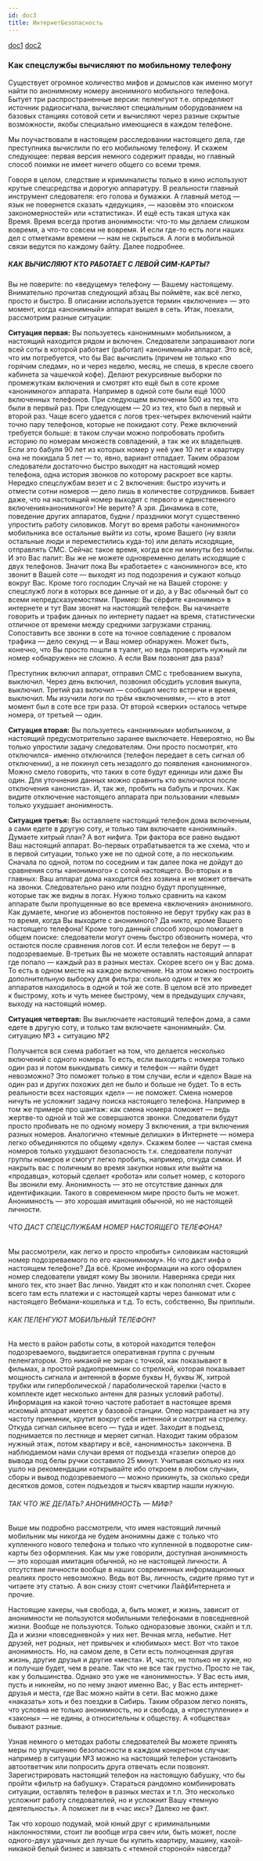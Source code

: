 ```yaml
---
id: doc3
title: ИнтернетБезопасность
---
```


[doc1](doc1.md)
[doc2](doc2.md)

### Как спецслужбы вычисляют по мобильному телефону

Существует огромное количество мифов и домыслов как именно могут найти по анонимному номеру анонимного мобильного телефона. Бытует три распространенные версии: пеленгуют т.е. определяют источник радиосигнала, вычисляют специальным оборудованием на базовых станциях сотовой сети и вычисляют через разные скрытые возможности, якобы специально имеющиеся в каждом телефоне.

Мы поучаствовали в настоящем расследовании настоящего дела, где преступника вычислили по его мобильному телефону. И скажем следующее: первая версия немного содержит правды, но главный способ поимки не имеет ничего общего со всеми тремя.

Говоря в целом, следствие и криминалисты только в кино используют крутые спецсредства и дорогую аппаратуру. В реальности главный инструмент следователя: его голова и бумажки. А главный метод — язык не повернется сказать «дедукция», — назовём это «поиском закономерностей» или «статистика». И ещё есть такая штука как Время. Время всегда против анонимности: что-то мы делаем слишком вовремя, а что-то совсем не вовремя. И если где-то есть логи наших дел с отметками времени — нам не скрыться. А логи в мобильной связи ведутся по каждому байту. Далее подробнее.

##### КАК ВЫЧИСЛЯЮТ КТО РАБОТАЕТ С ЛЕВОЙ СИМ-КАРТЫ?

Вы не поверите: по «ведущему» телефону — Вашему настоящему. Внимательно прочитав следующий абзац Вы поймёте, как всё легко, просто и быстро. В описании используется термин «включение» — это момент, когда «анонимный» аппарат вышел в сеть. Итак, поехали, рассмотрим разные ситуации:

**Ситуация первая:** Вы пользуетесь «анонимным» мобильником, а настоящий находится рядом и включен. Следователи запрашивают логи всей соты в которой работает (работал) «анонимный» аппарат. Это всё, что им потребуется, что бы Вас вычислить (причем не только «по горячим следам», но и через неделю, месяц, не спеша, в кресле своего кабинета за чашечкой кофе). Делают рекурсивные выборки по промежуткам включения и смотрят кто ещё был в соте кроме «анонимного» аппарата. Например в одной соте были ещё 1000 включенных телефонов. При следующем включении 500 из тех, что были в первый раз. При следующем — 20 из тех, кто был в первый и второй раз. Чаще всего удается с логов трех-четырех включений найти точно пару телефонов, которые не покидают соту. Реже включений требуется больше: в таком случаи можно попробовать пробить историю по номерам множеств совпадений, а так же их владельцев. Если это бабуля 90 лет из которых номер у неё уже 10 лет и квартиру она не покидала 5 лет — то, явно, вариант отпадает. Таким образом следователи достаточно быстро выходят на настоящий номер телефона, одна история звонков по которому раскроет все карты. Нередко спецслужбам везет и с 2 включения: быстро изучить и отмести сотни номеров — дело лишь в количестве сотрудников. Бывает даже, что на настоящий номер выходят с первого и единственного включения»анонимного»! Не верите? А зря. Динамика в соте, поведение других аппаратов, будни / праздники могут существенно упростить работу силовиков. Могут во время работы «анонимного» мобильника все остальные выйти из соты, кроме Вашего (ну взяли остальные люди и переместились куда-то) или делать исходящие, отправлять СМС. Сейчас такое время, когда все ни минуты без мобилы. И это Вас палит: Вы же не можете одновременно делать исходящие с двух телефонов. Значит пока Вы «работаете» с «анонимного» все, кто звонит в Вашей соте — выходят из под подозрения и сужают кольцо вокруг Вас. Кроме того господин Случай не на Вашей стороне: у спецслужб логи в которых все данные от и до, а у Вас обычный быт со всеми непредсказуемостями. Пример: Вы сёрфите «анонимно» в интернете и тут Вам звонят на настоящий телефон. Вы начинаете говорить и трафик данных по интернету падает на время, статистически отличное от времени между средними загрузками страниц. Сопоставить все звонки в соте на точное совпадение с провалом трафика — дело секунд — и Ваш номер обнаружен. Может быть, конечно, что Вы просто пошли в туалет, но ведь проверить нужный ли номер «обнаружен» не сложно. А если Вам позвонят два раза?

Преступник включил аппарат, отправил СМС с требованием выкупа, выключил. Через день включил, позвонил обсудить условия выкупа, выключил. Третий раз включил — сообщил место встречи и время, выключил. Мы изучили логи по трём «включениям», — кто в этот момент был в соте все три раза. От второй «сверки» осталось четыре номера, от третьей — один.

**Ситуация вторая:** Вы пользуетесь «анонимным» мобильником, а настоящий предусмотрительно заранее выключаете. Невероятно, но Вы только упростили задачу следователям. Они просто посмотрят, кто отключился- именно отключился (телефон передает в сеть сигнал об отключении), а не покинул сеть незадолго до появления «анонимного». Можно смело говорить, что таких в соте будут единицы или даже Вы один. Для уточнения данных можно сравнить кто включился после отключения «анониста». И, так же, пробить на бабуль и прочих. Как видите отключение настоящего аппарата при пользовании «левым» только ухудшает анонимность.

**Ситуация третья:** Вы оставляете настоящий телефон дома включеным, а сами едете в другую соту, и только там включаете «анонимный». Думаете хитрый план? А вот нифига. Три фактора все равно выдают Ваш настоящий аппарат. Во-первых отрабатывается та же схема, что и в первой ситуации, только уже не по одной соте, а по нескольким. Сначала по одной, потом по соседним и так далее пока не дойдут до сравнения соты «анонимного» с сотой настоящего. Во-вторых и в главных: Ваш аппарат дома находится без хозяина и не может отвечать на звонки. Следовательно рано или поздно будут пропущенные, которые так же видны в логах. Нужно только сравнить на каком аппарате были пропущенные во все времена «включения» анонимного. Как думаете, многие из абонентов постоянно не берут трубку как раз в то время, когда Вы выходите с анонимного? Да никто, кроме Вашего настоящего телефона! Кроме того данный способ хорошо помогает в общем поиске: следователи могут очень быстро обзвонить номера, что остаются после сравнения логов сот. И если телефон не берут — в подозреваемые. В-третьих Вы не можете оставлять настоящий аппарат где попало — каждый раз в разных местах. Скорее всего он у Вас дома. То есть в одном месте на каждое включение. На этом можно построить дополнительную выборку для фильтра: сколько одних и тех же аппаратов находилось в одной и той же соте. В целом всё это приведет к быстрому, хоть и чуть менее быстрому, чем в предыдущих случаях, выходу на настоящий номер.

**Ситуация четвертая:** Вы выключаете настоящий телефон дома, а сами едете в другую соту, и только там включаете «анонимный». См. ситуацию №3 + ситуацию №2

Получается вся схема работает на том, что делается несколько включений с одного номера. То есть, если выходить с номера только один раз и потом выкидывать симку и телефон — найти будет невозможно?
Это поможет только в том случаи, если и «дело» Ваше на один раз и других похожих дел не было и больше не будет. То в есть реальности всех настоящих «дел» — не поможет. Смена номеров ничуть не усложнит задачу поиска настоящего телефона. Например в том же примере про шантаж: как смена номера поможет — ведь жертве-то одной и той же совершаются звонки. Следователи будут просто пробивать не по одному номеру 3 включения, а три включения разных номеров. Аналогично «темные делишки» в Интернете — номера легко объединяются по общему «делу». Скажем более — частая смена номеров только ухудшают безопасность т.к. следователи получат группы номеров и смогут легко пробить, например, откуда симки. И накрыть вас с поличным во время закупки новых или выйти на «продавца», который сделает «робота» или сольет номер, с которого Вы звонили ему. Анонимность — это не отсутствие данных для идентификации. Такого в современном мире просто быть не может. Анонимность — это хорошая имитация обычной, но не настоящей личности.

###### ЧТО ДАСТ СПЕЦСЛУЖБАМ НОМЕР НАСТОЯЩЕГО ТЕЛЕФОНА?

Мы рассмотрели, как легко и просто «пробить» силовикам настоящий номер подозреваемого по его «анонимному». Но что даст инфа о настоящем телефоне? Да всё. Кроме информации на кого оформлен номер следователи увидят кому Вы звонили. Наверняка среди них много тех, кто знает Вас лично. Увидят кто и как пополнял счет. Скорее всего там есть платежи и с настоящей карты через банкомат или с настоящего Вебмани-кошелька и т.д. То есть, собственно, Вы приплыли.

###### КАК ПЕЛЕНГУЮТ МОБИЛЬНЫЙ ТЕЛЕФОН?

На место в район работы соты, в которой находится телефон подозреваемого, выдвигается оперативная группа с ручным пеленгатором. Это никакой не экран с точкой, как показывают в фильмах, а простой радиоприемник со стрелкой, которая показывает мощность сигнала и антенной в форме буквы Н, буквы Ж, хитрой трубки или гиперболической / параболической тарелки (часто в комплекте идет несколько антенн для разных условий работы). Информация на какой точно частоте работает в настоящее время искомый аппарат имеется у базовой станции. Опер настраивает на эту частоту приемник, крутит вокруг себя антенной и смотрит на стрелку. Откуда сигнал сильнее всего — туда и идет. Заходит в подъезд, поднимается по лестнице и меряет сигнал. Находит таким образом нужный этаж, потом квартиру и всё, «анонимность» закончена. В наблюдаемом нами случаи время от подъезда «газели» оперов до вывода под белы ручки составило 25 минут. Учитывая сколько из них ушло на рекомендации «открывайте ибо откроем в любом случаи», сборы и вывод подозреваемого — можно прикинуть, за сколько среди десятков домов, сотен подъездов и тысяч квартир нашли нужную.

###### ТАК ЧТО ЖЕ ДЕЛАТЬ? АНОНИМНОСТЬ — МИФ?

Выше мы подробно рассмотрели, что имея настоящий личный мобильник мы никогда не будем анонимны даже с только что купленного нового телефона и только что купленной в подворотне сим-карты без оформления. Как мы уже говорили, доступная анонимность — это хорошая имитация обычной, но не настоящей личности. А отсутствие личности вообще в наших современных информационных реалиях просто невозможно. Ведь вот Вы, личность, сидите прямо тут и читаете эту статью. А вон снизу стоят счетчики ЛайфИнтернета и прочие.

Настоящие хакеры, чья свобода, а, быть может, и жизнь, зависит от анонимности не пользуются мобильными телефонами в повседневной жизни. Вообще не пользуются. Только одноразовые звонки, скайп и т.п. Да и жизни «повседневной» у них нет. Вечная мгла, небытие. Нет друзей, нет родных, нет привычек и «любимых» мест. Вот что такое анонимность. Но, на самом деле, в Сети есть полноценная другая жизнь, другие друзья и другие «места». И, часто, не только не хуже, но и получше будет, чем в реале. Так что не все так грустно. Просто не так, как у большинства. Однако это уже не «анонимность». У Вас есть имя, пусть и никнейм, но по нему знают именно Вас, у Вас есть интернет-друзья и места, где Вас можно найти в сети. Вас можно даже «наказать» хоть и без поездки в Сибирь. Таким образом легко понять, что условна не только анонимность, но и свобода, а «преступление» и «законы» — не едины, а относительны к обществу. А «общества» бывают разные.

Узнав немного о методах работы следователей Вы можете принять меры по улучшению безопасности в каждом конкретном случаи: например в ситуации №3 можно на настоящий телефон установить автоответчик или попросить друга отвечать если позвонят. Зарегистрировать настоящий телефон на настоящую бабушку, что бы пройти «фильтр на бабушку». Стараться рандомно комбинировать ситуации, оставлять телефон в разных местах и т.п. Это несколько усложнит работу следователей, но и усложнит Вашу «темную деятельность». А поможет ли в «час икс»? Далеко не факт.

Так что хорошо подумай, мой юный друг с криминальными наклонностями, стоит ли вообще игра свеч или, быть может, после одного-двух удачных дел лучше бы купить квартиру, машину, какой-никакой белый бизнес и завязать с «темной стороной» навсегда?
